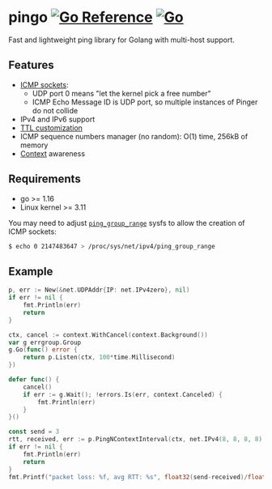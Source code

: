 # pingo [![Go Reference](https://pkg.go.dev/badge/github.com/mitinarseny/pingo.svg)](https://pkg.go.dev/github.com/mitinarseny/pingo) [![Go](https://github.com/mitinarseny/pingo/actions/workflows/go.yml/badge.svg)](https://github.com/mitinarseny/pingo/actions/workflows/go.yml)

Fast and lightweight ping library for Golang with multi-host support.

## Features

* [ICMP sockets](https://lwn.net/Articles/420800):  
  * UDP port 0 means "let the kernel pick a free number"
  * ICMP Echo Message ID is UDP port, so multiple instances of Pinger do not collide
* IPv4 and IPv6 support
* [TTL customization](https://pkg.go.dev/github.com/mitinarseny/pingo#Pinger.SetTTL)
* ICMP sequence numbers manager (no random): O(1) time, 256kB of memory
* [Context](https://pkg.go.dev/context) awareness

## Requirements

* go >= 1.16
* Linux kernel >= 3.11

You may need to adjust [`ping_group_range`](https://www.kernel.org/doc/Documentation/networking/ip-sysctl.txt)
sysfs to allow the creation of ICMP sockets:
```sh
$ echo 0 2147483647 > /proc/sys/net/ipv4/ping_group_range
```

## Example

```go
p, err := New(&net.UDPAddr{IP: net.IPv4zero}, nil)
if err != nil {
	fmt.Println(err)
	return
}

ctx, cancel := context.WithCancel(context.Background())
var g errgroup.Group
g.Go(func() error {
	return p.Listen(ctx, 100*time.Millisecond)
})

defer func() {
	cancel()
	if err := g.Wait(); !errors.Is(err, context.Canceled) {
		fmt.Println(err)
	}
}()

const send = 3
rtt, received, err := p.PingNContextInterval(ctx, net.IPv4(8, 8, 8, 8), send, 5*time.Second)
if err != nil {
	fmt.Println(err)
	return
}
fmt.Printf("packet loss: %f, avg RTT: %s", float32(send-received)/float32(send), rtt)
```

